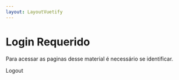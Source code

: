 ```yaml
---
layout: LayoutVuetify
---
```


# Login Requerido

Para acessar as paginas desse material é necessário se identificar.

<GoogleLogin :params="params" :renderParams="renderParams" :onSuccess="onSuccess" :onFailure="onFailure"></GoogleLogin>

<GoogleLogin :params="params" :logoutButton=true>Logout</GoogleLogin>

<script>
    import GoogleLogin from 'vue-google-login'
    export default {
        name: 'GoogleLoginApp',
        data() {
            return {
                // client_id is the only required property but you can add several more params, full list down bellow on the Auth api section
                params: {
                    client_id: "452127015071-5n1dmf344kc16942311g79pps8eh4j4k.apps.googleusercontent.com"
                },
                // only needed if you want to render the button with the google ui
                renderParams: {
                    width: 125,
                    height: 50,
                }
            }
        },
        components: {
            GoogleLogin
        },
        methods: {
            onSuccess(googleUser) {
                console.log(googleUser);
                // This only gets the user information: id, name, imageUrl and email
                //console.log(googleUser.getBasicProfile());
                this.$router.push({ path: '/home' })
                .catch(error => {
                    console.info(error.message)
                });
            },
            onFailure(){
                console.log("google login Failure");

            }
        }
    }
</script>